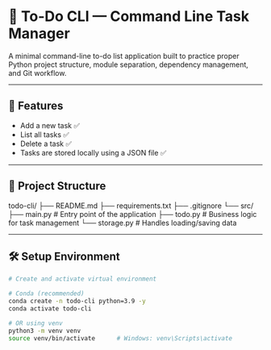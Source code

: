 # 📝 To-Do CLI — Command Line Task Manager

A minimal command-line to-do list application built to practice proper Python project structure, module separation, dependency management, and Git workflow.

---

## 🚀 Features

- Add a new task ✅  
- List all tasks ✅  
- Delete a task ✅  
- Tasks are stored locally using a JSON file ✅

---

## 📂 Project Structure
todo-cli/
├── README.md
├── requirements.txt
├── .gitignore
└── src/
├── main.py # Entry point of the application
├── todo.py # Business logic for task management
└── storage.py # Handles loading/saving data


---

## 🛠 Setup Environment

```bash
# Create and activate virtual environment

# Conda (recommended)
conda create -n todo-cli python=3.9 -y
conda activate todo-cli

# OR using venv
python3 -m venv venv
source venv/bin/activate      # Windows: venv\Scripts\activate

